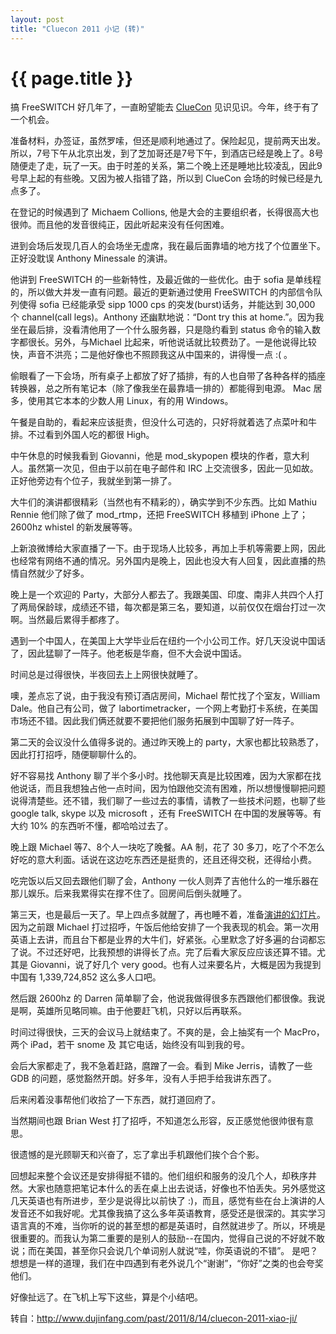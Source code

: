 ```yaml
---
layout: post
title: "Cluecon 2011 小记 (转)"
---
```


# {{ page.title }}

搞 FreeSWITCH  好几年了，一直盼望能去 [ClueCon](http://www.cluecon.com) 见识见识。今年，终于有了一个机会。

准备材料，办签证，虽然罗嗦，但还是顺利地通过了。保险起见，提前两天出发。所以，7号下午从北京出发，到了芝加哥还是7号下午，到酒店已经是晚上了。8号随便走了走，玩了一天。由于时差的关系，第二个晚上还是睡地比较凌乱，因此9号早上起的有些晚。又因为被人指错了路，所以到 ClueCon 会场的时候已经是九点多了。

在登记的时候遇到了 Michaem Collions, 他是大会的主要组织者，长得很高大也很帅。而且他的发音很纯正，因此听起来没有任何困难。

进到会场后发现几百人的会场坐无虚席，我在最后面靠墙的地方找了个位置坐下。正好没耽误 Anthony Minessale 的演讲。

他讲到 FreeSWITCH 的一些新特性，及最近做的一些优化。由于 sofia 是单线程的，所以做大并发一直有问题。最近的更新通过使用 FreeSWITCH 的内部信令队列使得 sofia 已经能承受 sipp 1000 cps 的突发(burst)话务，并能达到 30,000 个 channel(call legs)。Anthony 还幽默地说：“Dont try this at home.”。因为我坐在最后排，没看清他用了一个什么服务器，只是隐约看到 status 命令的输入数字都很长。另外，与Michael 比起来，听他说话就比较费劲了。一是他说得比较快，声音不洪亮；二是他好像也不照顾我这从中国来的，讲得慢一点 :( 。

偷眼看了一下会场，所有桌子上都放了好了插排，有的人也自带了各种各样的插座转换器，总之所有笔记本（除了像我坐在最靠墙一排的）都能得到电源。 Mac 居多，使用其它本本的少数人用  Linux，有的用 Windows。

午餐是自助的，看起来应该挺贵，但没什么可选的，只好将就着选了点菜叶和牛排。不过看到外国人吃的都很 High。

中午休息的时候我看到 Giovanni，他是 mod_skypopen 模块的作者，意大利人。虽然第一次见，但由于以前在电子邮件和 IRC 上交流很多，因此一见如故。正好他旁边有个位子，我就坐到第一排了。

大牛们的演讲都很精彩（当然也有不精彩的），确实学到不少东西。比如 Mathiu Rennie 他们除了做了  mod_rtmp，还把 FreeSWITCH 移植到 iPhone 上了；2600hz whistel 的新发展等等。

上新浪微博给大家直播了一下。由于现场人比较多，再加上手机等需要上网，因此也经常有网络不通的情况。另外国内是晚上，因此也没大有人回复，因此直播的热情自然就少了好多。

晚上是一个欢迎的 Party，大部分人都去了。我跟美国、印度、南非人共四个人打了两局保龄球，成绩还不错，每次都是第三名，要知道，以前仅仅在烟台打过一次啊。当然最后累得手都疼了。

遇到一个中国人，在美国上大学毕业后在纽约一个小公司工作。好几天没说中国话了，因此猛聊了一阵子。他老板是华裔，但不大会说中国话。

时间总是过得很快，半夜回去上上网很快就睡了。

噢，差点忘了说，由于我没有预订酒店房间，Michael 帮忙找了个室友，William Dale。他自己有公司，做了 labortimetracker，一个网上考勤打卡系统，在美国市场还不错。因此我们俩还就要不要把他们服务拓展到中国聊了好一阵子。

第二天的会议没什么值得多说的。通过昨天晚上的 party，大家也都比较熟悉了，因此打打招呼，随便聊聊什么的。

好不容易找 Anthony 聊了半个多小时。找他聊天真是比较困难，因为大家都在找他说话，而且我想独占他一点时间，因为怕跟他交流有困难，所以想慢慢聊把问题说得清楚些。还不错，我们聊了一些过去的事情，请教了一些技术问题，也聊了些 google talk, skype 以及 microsoft ，还有 FreeSWITCH 在中国的发展等等。有大约 10% 的东西听不懂，都哈哈过去了。

晚上跟 Michael 等7、8个人一块吃了晚餐。AA 制，花了 30 多刀，吃了个不怎么好吃的意大利面。话说在这边吃东西还是挺贵的，还且还得交税，还得给小费。

吃完饭以后又回去跟他们聊了会，Anthony 一伙人则弄了吉他什么的一堆乐器在那儿娱乐。后来我累得实在撑不住了。回房间后倒头就睡了。

第三天，也是最后一天了。早上四点多就醒了，再也睡不着，准备[演讲的幻灯片](http://www.slideshare.net/seven1240/experience-onfreeswitchcluecon2011)。因为之前跟 Michael  打过招呼，午饭后他给安排了一个我表现的机会。第一次用英语上去讲，而且台下都是业界的大牛们，好紧张。心里默念了好多遍的台词都忘了说。不过还好吧，比我预想的讲得长了点。完了后看大家反应应该还算不错。尤其是 Giovanni，说了好几个 very good。也有人过来要名片，大概是因为我提到中国有 1,339,724,852 这么多人口吧。

然后跟 2600hz 的 Darren 简单聊了会，他说我做得很多东西跟他们都很像。我说是啊，英雄所见略同嘛。由于他要赶飞机，只好以后再联系。

时间过得很快，三天的会议马上就结束了。不爽的是，会上抽奖有一个 MacPro，两个 iPad，若干 snome 及 其它电话，始终没有叫到我的号。

会后大家都走了，我不急着赶路，麿蹭了一会。看到 Mike Jerris，请教了一些 GDB 的问题，感觉豁然开朗。好多年，没有人手把手给我讲东西了。

后来闲着没事帮他们收拾了一下东西，就打道回府了。

当然期间也跟 Brian West 打了招呼，不知道怎么形容，反正感觉他很帅很有意思。

很遗憾的是光顾聊天和兴奋了，忘了拿出手机跟他们挨个合个影。

回想起来整个会议还是安排得挺不错的。他们组织和服务的没几个人，却秩序井然。大家也随意把笔记本什么的丢在桌上出去说话，好像也不怕丢失。另外感觉这几天英语也有所进步，至少是说得比以前快了 :)，而且，感觉有些在台上演讲的人发音还不如我好呢。尤其像我搞了这么多年英语教育，感受还是很深的。其实学习语言真的不难，当你听的说的甚至想的都是英语时，自然就进步了。所以，环境是很重要的。而我认为第二重要的是别人的鼓励--在国内，觉得自己说的不好就不敢说；而在美国，甚至你只会说几个单词别人就说“哇，你英语说的不错”。 是吧？想想是一样的道理，我们在中四遇到有老外说几个“谢谢”，“你好”之类的也会夸奖他们。

好像扯远了。在飞机上写下这些，算是个小结吧。

转自：<http://www.dujinfang.com/past/2011/8/14/cluecon-2011-xiao-ji/>
